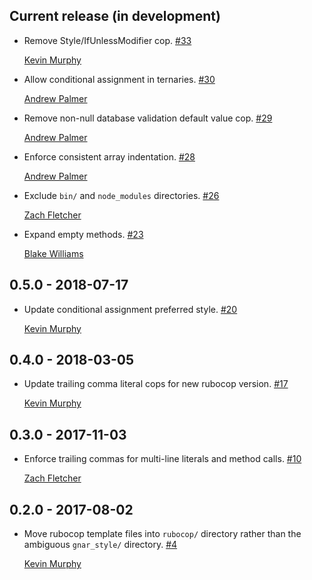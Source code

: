 ## Current release (in development)

* Remove Style/IfUnlessModifier cop. [#33](https://github.com/TheGnarCo/gnar-style/pull/33)

  [Kevin Murphy](https://github.com/kevin-j-m)

* Allow conditional assignment in ternaries. [#30](https://github.com/TheGnarCo/gnar-style/pull/30)

  [Andrew Palmer](https://github.com/apalmer0)

* Remove non-null database validation default value cop. [#29](https://github.com/TheGnarCo/gnar-style/pull/29)

  [Andrew Palmer](https://github.com/apalmer0)

* Enforce consistent array indentation. [#28](https://github.com/TheGnarCo/gnar-style/pull/28)

  [Andrew Palmer](https://github.com/apalmer0)

* Exclude `bin/` and `node_modules` directories. [#26](https://github.com/TheGnarCo/gnar-style/pull/26)

  [Zach Fletcher](https://github.com/zfletch)

* Expand empty methods. [#23](https://github.com/TheGnarCo/gnar-style/pull/23)

  [Blake Williams](https://github.com/BlakeWilliams)

## 0.5.0 - 2018-07-17

* Update conditional assignment preferred style. [#20](https://github.com/TheGnarCo/gnar-style/pull/20)

  [Kevin Murphy](https://github.com/kevin-j-m)

## 0.4.0 - 2018-03-05

* Update trailing comma literal cops for new rubocop version. [#17](https://github.com/TheGnarCo/gnar-style/pull/17)

  [Kevin Murphy](https://github.com/kevin-j-m)

## 0.3.0 - 2017-11-03

* Enforce trailing commas for multi-line literals and method calls. [#10](https://github.com/TheGnarCo/gnar-style/pull/10)

  [Zach Fletcher](https://github.com/zfletch)

## 0.2.0 - 2017-08-02

* Move rubocop template files into `rubocop/` directory rather than the ambiguous `gnar_style/` directory. [#4](https://github.com/TheGnarCo/gnar-style/pull/4)

  [Kevin Murphy](https://github.com/kevin-j-m)
